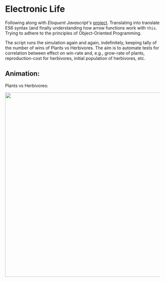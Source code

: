 
# Electronic Life
Following along with *Eloquent Javascript's* [project](https://eloquentjavascript.net/2nd_edition/07_elife.html). Translating into translate ES6 syntax (and finally understanding how arrow functions work with ```this```. Trying to adhere to the principles of Object-Oriented Programming.

The script runs the simulation again and again, indefinitely, keeping tally of the number of wins of Plants vs Herbivores. The aim is to automate tests for correlation between effect on win-rate and, e.g., grow-rate of plants, reproduction-cost for herbivores, initial population of herbivores, etc.

## Animation:
Plants vs Herbivores:

<img src="https://media.giphy.com/media/U7LNVTF1tcsVJjkjBx/giphy.gif" width="600px">
